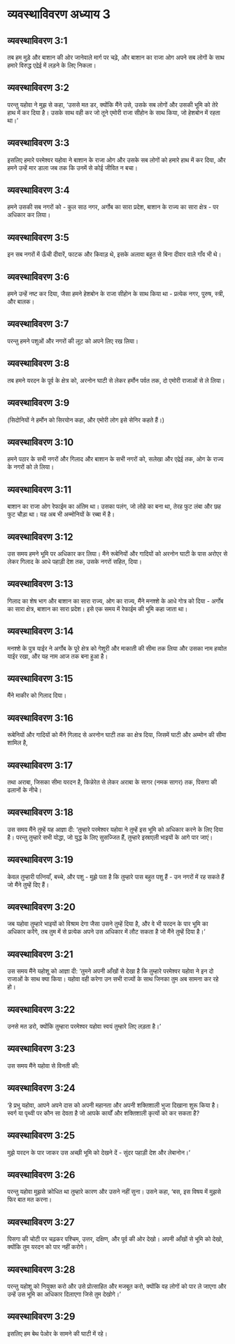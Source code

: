 # व्यवस्थाविवरण अध्याय 3

## व्यवस्थाविवरण 3:1
तब हम मुड़े और बाशान की ओर जानेवाले मार्ग पर चढ़े, और बाशान का राजा ओग अपने सब लोगों के साथ हमारे विरुद्ध एद्रेई में लड़ने के लिए निकला।

## व्यवस्थाविवरण 3:2
परन्तु यहोवा ने मुझ से कहा, ‘उससे मत डर, क्योंकि मैंने उसे, उसके सब लोगों और उसकी भूमि को तेरे हाथ में कर दिया है। उसके साथ वही कर जो तूने एमोरी राजा सीहोन के साथ किया, जो हेशबोन में रहता था।’

## व्यवस्थाविवरण 3:3
इसलिए हमारे परमेश्वर यहोवा ने बाशान के राजा ओग और उसके सब लोगों को हमारे हाथ में कर दिया, और हमने उन्हें मार डाला जब तक कि उनमें से कोई जीवित न बचा।

## व्यवस्थाविवरण 3:4
हमने उसकी सब नगरों को - कुल साठ नगर, अर्गोब का सारा प्रदेश, बाशान के राज्य का सारा क्षेत्र - पर अधिकार कर लिया।

## व्यवस्थाविवरण 3:5
इन सब नगरों में ऊँची दीवारें, फाटक और किवाड़ थे, इसके अलावा बहुत से बिना दीवार वाले गाँव भी थे।

## व्यवस्थाविवरण 3:6
हमने उन्हें नष्ट कर दिया, जैसा हमने हेशबोन के राजा सीहोन के साथ किया था - प्रत्येक नगर, पुरुष, स्त्री, और बालक।

## व्यवस्थाविवरण 3:7
परन्तु हमने पशुओं और नगरों की लूट को अपने लिए रख लिया।

## व्यवस्थाविवरण 3:8
तब हमने यरदन के पूर्व के क्षेत्र को, अरनोन घाटी से लेकर हर्मोन पर्वत तक, दो एमोरी राजाओं से ले लिया।

## व्यवस्थाविवरण 3:9
(सिदोनियों ने हर्मोन को सिरयोन कहा, और एमोरी लोग इसे सेनिर कहते हैं।)

## व्यवस्थाविवरण 3:10
हमने पठार के सभी नगरों और गिलाद और बाशान के सभी नगरों को, सलेखा और एद्रेई तक, ओग के राज्य के नगरों को ले लिया।

## व्यवस्थाविवरण 3:11
बाशान का राजा ओग रेफाईम का अंतिम था। उसका पलंग, जो लोहे का बना था, तेरह फुट लंबा और छह फुट चौड़ा था। यह अब भी अम्मोनियों के रब्बा में है।

## व्यवस्थाविवरण 3:12
उस समय हमने भूमि पर अधिकार कर लिया। मैंने रूबेनियों और गादियों को अरनोन घाटी के पास अरोएर से लेकर गिलाद के आधे पहाड़ी देश तक, उसके नगरों सहित, दिया।

## व्यवस्थाविवरण 3:13
गिलाद का शेष भाग और बाशान का सारा राज्य, ओग का राज्य, मैंने मनश्शे के आधे गोत्र को दिया - अर्गोब का सारा क्षेत्र, बाशान का सारा प्रदेश। इसे एक समय में रेफाईम की भूमि कहा जाता था।

## व्यवस्थाविवरण 3:14
मनश्शे के पुत्र याईर ने अर्गोब के पूरे क्षेत्र को गेशूरी और माकाती की सीमा तक लिया और उसका नाम हव्वोत याईर रखा, और यह नाम आज तक बना हुआ है।

## व्यवस्थाविवरण 3:15
मैंने माकीर को गिलाद दिया।

## व्यवस्थाविवरण 3:16
रूबेनियों और गादियों को मैंने गिलाद से अरनोन घाटी तक का क्षेत्र दिया, जिसमें घाटी और अम्मोन की सीमा शामिल है,

## व्यवस्थाविवरण 3:17
तथा अराबा, जिसका सीमा यरदन है, किन्नेरेत से लेकर अराबा के सागर (नमक सागर) तक, पिसगा की ढलानों के नीचे।

## व्यवस्थाविवरण 3:18
उस समय मैंने तुम्हें यह आज्ञा दी: ‘तुम्हारे परमेश्वर यहोवा ने तुम्हें इस भूमि को अधिकार करने के लिए दिया है। परन्तु तुम्हारे सभी योद्धा, जो युद्ध के लिए सुसज्जित हैं, तुम्हारे इस्राएली भाइयों के आगे पार जाएं।

## व्यवस्थाविवरण 3:19
केवल तुम्हारी पत्नियाँ, बच्चे, और पशु - मुझे पता है कि तुम्हारे पास बहुत पशु हैं - उन नगरों में रह सकते हैं जो मैंने तुम्हें दिए हैं।

## व्यवस्थाविवरण 3:20
जब यहोवा तुम्हारे भाइयों को विश्राम देगा जैसा उसने तुम्हें दिया है, और वे भी यरदन के पार भूमि का अधिकार करेंगे, तब तुम में से प्रत्येक अपने उस अधिकार में लौट सकता है जो मैंने तुम्हें दिया है।’

## व्यवस्थाविवरण 3:21
उस समय मैंने यहोशू को आज्ञा दी: ‘तुमने अपनी आँखों से देखा है कि तुम्हारे परमेश्वर यहोवा ने इन दो राजाओं के साथ क्या किया। यहोवा वही करेगा उन सभी राज्यों के साथ जिनका तुम अब सामना कर रहे हो।

## व्यवस्थाविवरण 3:22
उनसे मत डरो, क्योंकि तुम्हारा परमेश्वर यहोवा स्वयं तुम्हारे लिए लड़ता है।’

## व्यवस्थाविवरण 3:23
उस समय मैंने यहोवा से विनती की:

## व्यवस्थाविवरण 3:24
‘हे प्रभु यहोवा, आपने अपने दास को अपनी महानता और अपनी शक्तिशाली भुजा दिखाना शुरू किया है। स्वर्ग या पृथ्वी पर कौन सा देवता है जो आपके कार्यों और शक्तिशाली कृत्यों को कर सकता है?

## व्यवस्थाविवरण 3:25
मुझे यरदन के पार जाकर उस अच्छी भूमि को देखने दें - सुंदर पहाड़ी देश और लेबानोन।’

## व्यवस्थाविवरण 3:26
परन्तु यहोवा मुझसे क्रोधित था तुम्हारे कारण और उसने नहीं सुना। उसने कहा, ‘बस, इस विषय में मुझसे फिर बात मत करना।

## व्यवस्थाविवरण 3:27
पिसगा की चोटी पर चढ़कर पश्चिम, उत्तर, दक्षिण, और पूर्व की ओर देखो। अपनी आँखों से भूमि को देखो, क्योंकि तुम यरदन को पार नहीं करोगे।

## व्यवस्थाविवरण 3:28
परन्तु यहोशू को नियुक्त करो और उसे प्रोत्साहित और मजबूत करो, क्योंकि वह लोगों को पार ले जाएगा और उन्हें उस भूमि का अधिकार दिलाएगा जिसे तुम देखोगे।’

## व्यवस्थाविवरण 3:29
इसलिए हम बेथ पेओर के सामने की घाटी में रहे।
